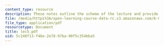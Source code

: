 ```yaml
---
content_type: resource
description: These notes outline the scheme of the lecture and provide study problems.
file: /media/https%3A/open-learning-course-data-rc.s3.amazonaws.com/6-090-building-programming-experience-a-lead-in-to-6-001-january-iap-2005/5c240f13f46e2e7897ba90f5c354bba5_lec5.pdf
file_type: application/pdf
resourcetype: Document
title: lec5.pdf
uid: 5c240f13-f46e-2e78-97ba-90f5c354bba5
---
```

